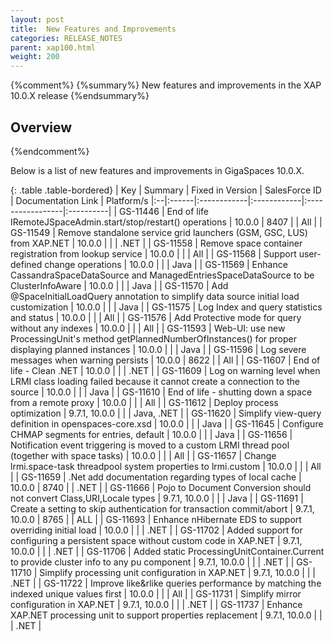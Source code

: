 ```yaml
---
layout: post
title:  New Features and Improvements
categories: RELEASE_NOTES
parent: xap100.html
weight: 200
---
```


{%comment%}
{%summary%} New features and improvements in the XAP 10.0.X release {%endsummary%}

## Overview
{%endcomment%}

Below is a list of new features and improvements in GigaSpaces 10.0.X.


{: .table .table-bordered}
| Key | Summary | Fixed in Version | SalesForce ID | Documentation Link | Platform/s
|:--|:------|:------------|:------------|:-----------------|:----------|
| GS-11446 | End of life IRemoteJSpaceAdmin.start/stop/restart() operations | 10.0.0 | 8407 | | All |
| GS-11549 | Remove standalone service grid launchers (GSM, GSC, LUS) from XAP.NET | 10.0.0 |  | | .NET |
| GS-11558 | Remove space container registration from lookup service | 10.0.0 | | | All |
| GS-11568 | Support user-defined change operations | 10.0.0 | | | Java |
| GS-11569 | Enhance CassandraSpaceDataSource and ManagedEntriesSpaceDataSource to be ClusterInfoAware | 10.0.0 | | | Java |
| GS-11570 | Add @SpaceInitialLoadQuery annotation to simplify data source initial load customization | 10.0.0 | | | Java |
| GS-11575 | Log Index and query statistics and status | 10.0.0 | | | All |
| GS-11576 | Add Protective mode for query without any indexes | 10.0.0 | | | All |
| GS-11593 | Web-UI: use new ProcessingUnit's method getPlannedNumberOfInstances() for proper displaying planned instances | 10.0.0 | | | Java |
| GS-11596 | Log severe messages when warning persists | 10.0.0 | 8622 | | All |
| GS-11607 | End of life - Clean .NET | 10.0.0 | | | .NET |
| GS-11609 | Log on warning level when LRMI class loading failed because it cannot create a connection to the source | 10.0.0 | | | Java |
| GS-11610 | End of life - shutting down a space from a remote proxy | 10.0.0 | | | All |
| GS-11612 | Deploy process optimization | 9.7.1, 10.0.0 | | | Java, .NET |
| GS-11620 | Simplify view-query definition in openspaces-core.xsd | 10.0.0 | | | Java |
| GS-11645 | Configure CHMAP segments for entries, default | 10.0.0 | | | Java |
| GS-11656 | Notification event triggering is moved to a custom LRMI thread pool (together with space tasks) | 10.0.0 | | | All |
| GS-11657 | Change lrmi.space-task threadpool system properties to lrmi.custom | 10.0.0 | | | All |
| GS-11659 | .Net add documentation regarding types of local cache | 10.0.0 | 8740 | | .NET |
| GS-11666 | Pojo to Document Conversion should not convert Class,URI,Locale types | 9.7.1, 10.0.0 | | | Java |
| GS-11691 | Create a setting to skip authentication for transaction commit/abort | 9.7.1, 10.0.0 | 8765 | | ALL |
| GS-11693 | Enhance nHibernate EDS to support overriding initial load | 10.0.0 | | | .NET |
| GS-11702 | Added support for configuring a persistent space without custom code in XAP.NET | 9.7.1, 10.0.0 | | | .NET |
| GS-11706 | Added static ProcessingUnitContainer.Current to provide cluster info to any pu component | 9.7.1, 10.0.0 | | | .NET |
| GS-11710 | Simplify processing unit configuration in XAP.NET | 9.7.1, 10.0.0 | | | .NET |
| GS-11722 | Improve like&rlike queries performance by matching the indexed unique values first | 10.0.0 | | | All |
| GS-11731 | Simplify mirror configuration in XAP.NET | 9.7.1, 10.0.0 | | | .NET |
| GS-11737 | Enhance XAP.NET processing unit to support properties replacement | 9.7.1, 10.0.0 | | | .NET |